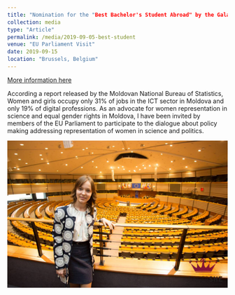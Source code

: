 ```yaml
---
title: "Nomination for the "Best Bachelor's Student Abroad" by the Gala of Students Originating from Moldova, VII-th Edition"
collection: media
type: "Article"
permalink: /media/2019-09-05-best-student
venue: "EU Parliament Visit"
date: 2019-09-15
location: "Brussels, Belgium"
---
```


[More information here](https://diez.md/2016/04/19/foto-tinerele-lidere-de-la-leadershe-young-womens-academy-au-vizitat-parlamentul-european/)

According a report released by the Moldovan National Bureau of Statistics, Women and girls occupy only 31% of jobs in the ICT sector in Moldova and only 19% of digital professions. As an advocate for women representation in science and equal gender rights in Moldova, I have been invited by members of the EU Parliament to participate to the dialogue about policy making addressing representation of women in science and politics.

![Image](../images/visit.png)
